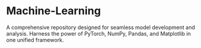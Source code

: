 # Machine-Learning
A comprehensive repository designed for seamless model development and analysis. Harness the power of PyTorch, NumPy, Pandas, and Matplotlib in one unified framework. 
